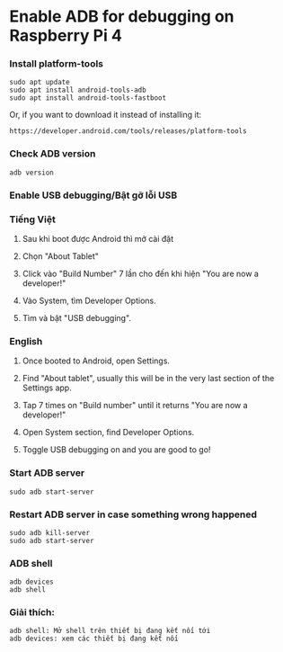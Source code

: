 # Enable ADB for debugging on Raspberry Pi 4

### Install platform-tools
```
sudo apt update
sudo apt install android-tools-adb
sudo apt install android-tools-fastboot
```

Or, if you want to download it instead of installing it:
```
https://developer.android.com/tools/releases/platform-tools
```

### Check ADB version
```
adb version
```

### Enable USB debugging/Bật gỡ lỗi USB
### Tiếng Việt
1. Sau khi boot được Android thì mở cài đặt 

2. Chọn "About Tablet"

3. Click vào "Build Number" 7 lần cho đến khi hiện "You are now a developer!"

4. Vào System, tìm Developer Options.

5. Tìm và bật "USB debugging".

### English
1. Once booted to Android, open Settings.

2. Find "About tablet", usually this will be in the very last section of the Settings app.

3. Tap 7 times on "Build number" until it returns "You are now a developer!"

4. Open System section, find Developer Options.

5. Toggle USB debugging on and you are good to go!

### Start ADB server
```
sudo adb start-server
```

### Restart ADB server in case something wrong happened
```
sudo adb kill-server
sudo adb start-server
```

### ADB shell
```
adb devices 
adb shell 
```

### Giải thích:
```
adb shell: Mở shell trên thiết bị đang kết nối tới
adb devices: xem các thiết bị đang kết nối 
```
